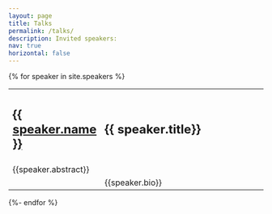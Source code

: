 ```yaml
---
layout: page
title: Talks
permalink: /talks/
description: Invited speakers:
nav: true
horizontal: false
---
```



{% for speaker in site.speakers %}
<table style="width:100%">
  <tr>
    <td style="width: 25%;">
      <h2><a href="{{ speaker.website }}">{{ speaker.name }}</a></h2>
    </td>
    <td> 
      <h2 id="{{ speaker.anchor }}">{{ speaker.title}}</h2>
    </td>
  </tr>
  <tr>
    <td colspan=2>
      {{speaker.abstract}}
    </td>
  </tr>
  <tr>
    <td >
      <img class="thumbnail" src="../{{ speaker.img_path }}" alt="">
    </td>
    <td style="text-align:left;">
      {{speaker.bio}}
    </td>
  </tr>

</table>
{%- endfor %}
